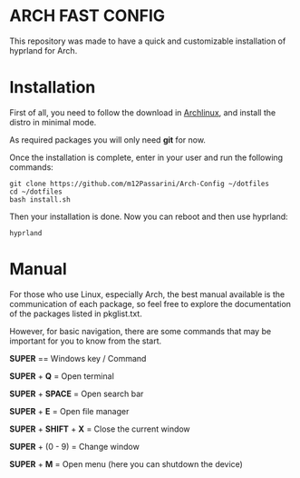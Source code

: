 
# ARCH FAST CONFIG

This repository was made to have a quick and customizable installation of hyprland for Arch.

# Installation

First of all, you need to follow the download in [Archlinux](https://archlinux.org/download/), and install the distro in minimal mode.

As required packages you will only need **git** for now.

Once the installation is complete, enter in your user and run the following commands:

```
git clone https://github.com/m12Passarini/Arch-Config ~/dotfiles
cd ~/dotfiles
bash install.sh 
```

Then your installation is done. Now you can reboot and then use hyprland:

```
hyprland
```

# Manual

For those who use Linux, especially Arch, the best manual available is the communication of each package, so feel free to explore the documentation of the packages listed in pkglist.txt.

However, for basic navigation, there are some commands that may be important for you to know from the start.

**SUPER** ==  Windows key / Command

**SUPER** + **Q** = Open terminal

**SUPER** + **SPACE** = Open search bar

**SUPER** + **E** = Open file manager

**SUPER** + **SHIFT** + **X** = Close the current window

**SUPER** + (0 - 9) = Change window

**SUPER** + **M** = Open menu (here you can shutdown the device)


